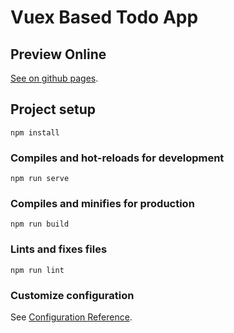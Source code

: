 # Vuex Based Todo App

## Preview Online
[See on github pages](https://ahmethuseyindok.github.io/vuex-todo-app/dist/).

## Project setup
```
npm install
```

### Compiles and hot-reloads for development
```
npm run serve
```

### Compiles and minifies for production
```
npm run build
```

### Lints and fixes files
```
npm run lint
```

### Customize configuration
See [Configuration Reference](https://cli.vuejs.org/config/).
